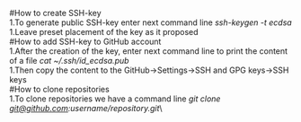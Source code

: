 #How to create SSH-key\
    1.To generate public SSH-key enter next command line *ssh-keygen -t ecdsa*\
    1.Leave preset placement of the key as it proposed \
#How to add SSH-key to GitHub account\
    1.After the creation of the key, enter next command line to print the content of a file *cat ~/.ssh/id_ecdsa.pub*\
    1.Then copy the content to the GitHub->Settings->SSH and GPG keys->SSH keys\
#How to clone repositories\
    1.To clone repositories we have a command line *git clone git@github.com:username/repository.git*\